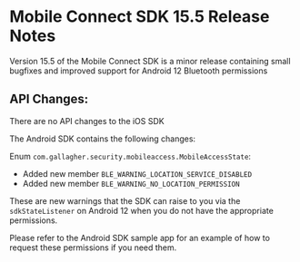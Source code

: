 # Mobile Connect SDK 15.5 Release Notes

Version 15.5 of the Mobile Connect SDK is a minor release containing small bugfixes and improved support for Android 12 Bluetooth permissions

## API Changes:

There are no API changes to the iOS SDK

The Android SDK contains the following changes:

Enum `com.gallagher.security.mobileaccess.MobileAccessState`:

- Added new member `BLE_WARNING_LOCATION_SERVICE_DISABLED`
- Added new member `BLE_WARNING_NO_LOCATION_PERMISSION`

These are new warnings that the SDK can raise to you via the `sdkStateListener` on Android 12 when you do not have the appropriate permissions.

Please refer to the Android SDK sample app for an example of how to request these permissions if you need them.